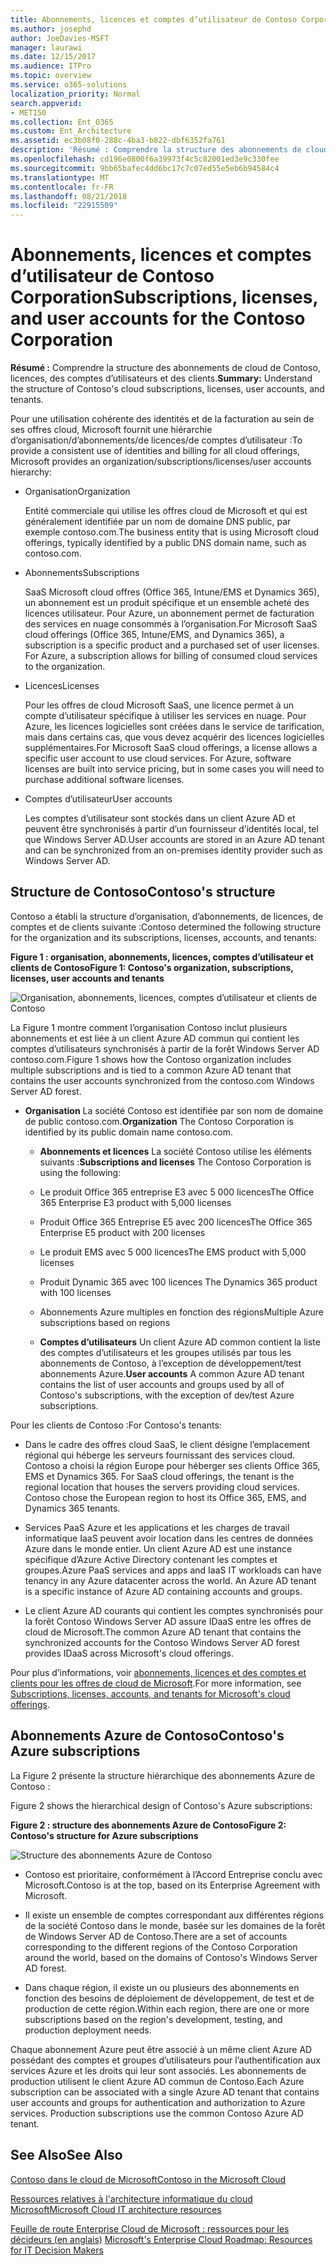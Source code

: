 ```yaml
---
title: Abonnements, licences et comptes d’utilisateur de Contoso Corporation
ms.author: josephd
author: JoeDavies-MSFT
manager: laurawi
ms.date: 12/15/2017
ms.audience: ITPro
ms.topic: overview
ms.service: o365-solutions
localization_priority: Normal
search.appverid:
- MET150
ms.collection: Ent_O365
ms.custom: Ent_Architecture
ms.assetid: ec3b08f0-288c-4ba3-b822-dbf6352fa761
description: 'Résumé : Comprendre la structure des abonnements de cloud de Contoso, licences, des comptes d’utilisateurs et des clients.'
ms.openlocfilehash: cd196e0800f6a39973f4c5c82001ed3e9c330fee
ms.sourcegitcommit: 9bb65bafec4dd6bc17c7c07ed55e5eb6b94584c4
ms.translationtype: MT
ms.contentlocale: fr-FR
ms.lasthandoff: 08/21/2018
ms.locfileid: "22915509"
---
```

# <a name="subscriptions-licenses-and-user-accounts-for-the-contoso-corporation"></a><span data-ttu-id="e73e3-103">Abonnements, licences et comptes d’utilisateur de Contoso Corporation</span><span class="sxs-lookup"><span data-stu-id="e73e3-103">Subscriptions, licenses, and user accounts for the Contoso Corporation</span></span>

 <span data-ttu-id="e73e3-104">**Résumé :** Comprendre la structure des abonnements de cloud de Contoso, licences, des comptes d’utilisateurs et des clients.</span><span class="sxs-lookup"><span data-stu-id="e73e3-104">**Summary:** Understand the structure of Contoso's cloud subscriptions, licenses, user accounts, and tenants.</span></span>
  
<span data-ttu-id="e73e3-105">Pour une utilisation cohérente des identités et de la facturation au sein de ses offres cloud, Microsoft fournit une hiérarchie d’organisation/d’abonnements/de licences/de comptes d’utilisateur :</span><span class="sxs-lookup"><span data-stu-id="e73e3-105">To provide a consistent use of identities and billing for all cloud offerings, Microsoft provides an organization/subscriptions/licenses/user accounts hierarchy:</span></span>
  
- <span data-ttu-id="e73e3-106">Organisation</span><span class="sxs-lookup"><span data-stu-id="e73e3-106">Organization</span></span>
    
    <span data-ttu-id="e73e3-107">Entité commerciale qui utilise les offres cloud de Microsoft et qui est généralement identifiée par un nom de domaine DNS public, par exemple contoso.com.</span><span class="sxs-lookup"><span data-stu-id="e73e3-107">The business entity that is using Microsoft cloud offerings, typically identified by a public DNS domain name, such as contoso.com.</span></span>
    
- <span data-ttu-id="e73e3-108">Abonnements</span><span class="sxs-lookup"><span data-stu-id="e73e3-108">Subscriptions</span></span>
    
    <span data-ttu-id="e73e3-p101">SaaS Microsoft cloud offres (Office 365, Intune/EMS et Dynamics 365), un abonnement est un produit spécifique et un ensemble acheté des licences utilisateur. Pour Azure, un abonnement permet de facturation des services en nuage consommés à l’organisation.</span><span class="sxs-lookup"><span data-stu-id="e73e3-p101">For Microsoft SaaS cloud offerings (Office 365, Intune/EMS, and Dynamics 365), a subscription is a specific product and a purchased set of user licenses. For Azure, a subscription allows for billing of consumed cloud services to the organization.</span></span>
    
- <span data-ttu-id="e73e3-111">Licences</span><span class="sxs-lookup"><span data-stu-id="e73e3-111">Licenses</span></span>
    
    <span data-ttu-id="e73e3-p102">Pour les offres de cloud Microsoft SaaS, une licence permet à un compte d’utilisateur spécifique à utiliser les services en nuage. Pour Azure, les licences logicielles sont créées dans le service de tarification, mais dans certains cas, que vous devez acquérir des licences logicielles supplémentaires.</span><span class="sxs-lookup"><span data-stu-id="e73e3-p102">For Microsoft SaaS cloud offerings, a license allows a specific user account to use cloud services. For Azure, software licenses are built into service pricing, but in some cases you will need to purchase additional software licenses.</span></span>
    
- <span data-ttu-id="e73e3-114">Comptes d’utilisateur</span><span class="sxs-lookup"><span data-stu-id="e73e3-114">User accounts</span></span>
    
    <span data-ttu-id="e73e3-115">Les comptes d’utilisateur sont stockés dans un client Azure AD et peuvent être synchronisés à partir d’un fournisseur d’identités local, tel que Windows Server AD.</span><span class="sxs-lookup"><span data-stu-id="e73e3-115">User accounts are stored in an Azure AD tenant and can be synchronized from an on-premises identity provider such as Windows Server AD.</span></span>
    
## <a name="contosos-structure"></a><span data-ttu-id="e73e3-116">Structure de Contoso</span><span class="sxs-lookup"><span data-stu-id="e73e3-116">Contoso's structure</span></span>

<span data-ttu-id="e73e3-117">Contoso a établi la structure d’organisation, d’abonnements, de licences, de comptes et de clients suivante :</span><span class="sxs-lookup"><span data-stu-id="e73e3-117">Contoso determined the following structure for the organization and its subscriptions, licenses, accounts, and tenants:</span></span>
  
<span data-ttu-id="e73e3-118">**Figure 1 : organisation, abonnements, licences, comptes d’utilisateur et clients de Contoso**</span><span class="sxs-lookup"><span data-stu-id="e73e3-118">**Figure 1: Contoso's organization, subscriptions, licenses, user accounts and tenants**</span></span>

![Organisation, abonnements, licences, comptes d’utilisateur et clients de Contoso](media/Contoso-Poster/Subscriptions.png)
  
<span data-ttu-id="e73e3-120">La Figure 1 montre comment l’organisation Contoso inclut plusieurs abonnements et est liée à un client Azure AD commun qui contient les comptes d’utilisateurs synchronisés à partir de la forêt Windows Server AD contoso.com.</span><span class="sxs-lookup"><span data-stu-id="e73e3-120">Figure 1 shows how the Contoso organization includes multiple subscriptions and is tied to a common Azure AD tenant that contains the user accounts synchronized from the contoso.com Windows Server AD forest.</span></span>
  
- <span data-ttu-id="e73e3-121">**Organisation** La société Contoso est identifiée par son nom de domaine de public contoso.com.</span><span class="sxs-lookup"><span data-stu-id="e73e3-121">**Organization** The Contoso Corporation is identified by its public domain name contoso.com.</span></span>
    
  - <span data-ttu-id="e73e3-122">**Abonnements et licences** La société Contoso utilise les éléments suivants :</span><span class="sxs-lookup"><span data-stu-id="e73e3-122">**Subscriptions and licenses** The Contoso Corporation is using the following:</span></span>
    
  - <span data-ttu-id="e73e3-123">Le produit Office 365 entreprise E3 avec 5 000 licences</span><span class="sxs-lookup"><span data-stu-id="e73e3-123">The Office 365 Enterprise E3 product with 5,000 licenses</span></span>
    
  - <span data-ttu-id="e73e3-124">Produit Office 365 Entreprise E5 avec 200 licences</span><span class="sxs-lookup"><span data-stu-id="e73e3-124">The Office 365 Enterprise E5 product with 200 licenses</span></span>
    
  - <span data-ttu-id="e73e3-125">Le produit EMS avec 5 000 licences</span><span class="sxs-lookup"><span data-stu-id="e73e3-125">The EMS product with 5,000 licenses</span></span>
    
  - <span data-ttu-id="e73e3-126">Produit Dynamic 365 avec 100 licences
</span><span class="sxs-lookup"><span data-stu-id="e73e3-126">The Dynamics 365 product with 100 licenses</span></span>
    
  - <span data-ttu-id="e73e3-127">Abonnements Azure multiples en fonction des régions</span><span class="sxs-lookup"><span data-stu-id="e73e3-127">Multiple Azure subscriptions based on regions</span></span>
    
  - <span data-ttu-id="e73e3-128">**Comptes d’utilisateurs** Un client Azure AD common contient la liste des comptes d’utilisateurs et les groupes utilisés par tous les abonnements de Contoso, à l’exception de développement/test abonnements Azure.</span><span class="sxs-lookup"><span data-stu-id="e73e3-128">**User accounts** A common Azure AD tenant contains the list of user accounts and groups used by all of Contoso's subscriptions, with the exception of dev/test Azure subscriptions.</span></span>
    
<span data-ttu-id="e73e3-129">Pour les clients de Contoso :</span><span class="sxs-lookup"><span data-stu-id="e73e3-129">For Contoso's tenants:</span></span>
  
- <span data-ttu-id="e73e3-p103">Dans le cadre des offres cloud SaaS, le client désigne l’emplacement régional qui héberge les serveurs fournissant des services cloud. Contoso a choisi la région Europe pour héberger ses clients Office 365, EMS et Dynamics 365.
 </span><span class="sxs-lookup"><span data-stu-id="e73e3-p103">For SaaS cloud offerings, the tenant is the regional location that houses the servers providing cloud services. Contoso chose the European region to host its Office 365, EMS, and Dynamics 365 tenants.</span></span> 
    
- <span data-ttu-id="e73e3-p104">Services PaaS Azure et les applications et les charges de travail informatique IaaS peuvent avoir location dans les centres de données Azure dans le monde entier. Un client Azure AD est une instance spécifique d’Azure Active Directory contenant les comptes et groupes.</span><span class="sxs-lookup"><span data-stu-id="e73e3-p104">Azure PaaS services and apps and IaaS IT workloads can have tenancy in any Azure datacenter across the world. An Azure AD tenant is a specific instance of Azure AD containing accounts and groups.</span></span>
    
- <span data-ttu-id="e73e3-134">Le client Azure AD courants qui contient les comptes synchronisés pour la forêt Contoso Windows Server AD assure IDaaS entre les offres de cloud de Microsoft.</span><span class="sxs-lookup"><span data-stu-id="e73e3-134">The common Azure AD tenant that contains the synchronized accounts for the Contoso Windows Server AD forest provides IDaaS across Microsoft's cloud offerings.</span></span>
    
<span data-ttu-id="e73e3-135">Pour plus d’informations, voir [abonnements, licences et des comptes et clients pour les offres de cloud de Microsoft](subscriptions-licenses-accounts-and-tenants-for-microsoft-cloud-offerings.md).</span><span class="sxs-lookup"><span data-stu-id="e73e3-135">For more information, see [Subscriptions, licenses, accounts, and tenants for Microsoft's cloud offerings](subscriptions-licenses-accounts-and-tenants-for-microsoft-cloud-offerings.md).</span></span>
  
## <a name="contosos-azure-subscriptions"></a><span data-ttu-id="e73e3-136">Abonnements Azure de Contoso</span><span class="sxs-lookup"><span data-stu-id="e73e3-136">Contoso's Azure subscriptions</span></span>

<span data-ttu-id="e73e3-137">La Figure 2 présente la structure hiérarchique des abonnements Azure de Contoso : 


</span><span class="sxs-lookup"><span data-stu-id="e73e3-137">Figure 2 shows the hierarchical design of Contoso's Azure subscriptions:</span></span>
  
<span data-ttu-id="e73e3-138">**Figure 2 : structure des abonnements Azure de Contoso**</span><span class="sxs-lookup"><span data-stu-id="e73e3-138">**Figure 2: Contoso's structure for Azure subscriptions**</span></span>

![Structure des abonnements Azure de Contoso](media/Contoso-Poster/Subscriptions-Nested.png)
  
- <span data-ttu-id="e73e3-140">Contoso est prioritaire, conformément à l’Accord Entreprise conclu avec Microsoft.</span><span class="sxs-lookup"><span data-stu-id="e73e3-140">Contoso is at the top, based on its Enterprise Agreement with Microsoft.</span></span>
    
- <span data-ttu-id="e73e3-141">Il existe un ensemble de comptes correspondant aux différentes régions de la société Contoso dans le monde, basée sur les domaines de la forêt de Windows Server AD de Contoso.</span><span class="sxs-lookup"><span data-stu-id="e73e3-141">There are a set of accounts corresponding to the different regions of the Contoso Corporation around the world, based on the domains of Contoso's Windows Server AD forest.</span></span>
    
- <span data-ttu-id="e73e3-142">Dans chaque région, il existe un ou plusieurs des abonnements en fonction des besoins de déploiement de développement, de test et de production de cette région.</span><span class="sxs-lookup"><span data-stu-id="e73e3-142">Within each region, there are one or more subscriptions based on the region's development, testing, and production deployment needs.</span></span>
    
<span data-ttu-id="e73e3-p105">Chaque abonnement Azure peut être associé à un même client Azure AD possédant des comptes et groupes d’utilisateurs pour l’authentification aux services Azure et les droits qui leur sont associés. Les abonnements de production utilisent le client Azure AD commun de Contoso.</span><span class="sxs-lookup"><span data-stu-id="e73e3-p105">Each Azure subscription can be associated with a single Azure AD tenant that contains user accounts and groups for authentication and authorization to Azure services. Production subscriptions use the common Contoso Azure AD tenant.</span></span>
  
## <a name="see-also"></a><span data-ttu-id="e73e3-145">See Also</span><span class="sxs-lookup"><span data-stu-id="e73e3-145">See Also</span></span>

[<span data-ttu-id="e73e3-146">Contoso dans le cloud de Microsoft</span><span class="sxs-lookup"><span data-stu-id="e73e3-146">Contoso in the Microsoft Cloud</span></span>](contoso-in-the-microsoft-cloud.md)
  
[<span data-ttu-id="e73e3-147">Ressources relatives à l'architecture informatique du cloud Microsoft</span><span class="sxs-lookup"><span data-stu-id="e73e3-147">Microsoft Cloud IT architecture resources</span></span>](microsoft-cloud-it-architecture-resources.md)

<span data-ttu-id="e73e3-148">[Feuille de route Enterprise Cloud de Microsoft : ressources pour les décideurs (en anglais)](https://sway.com/FJ2xsyWtkJc2taRD)
</span><span class="sxs-lookup"><span data-stu-id="e73e3-148">[Microsoft's Enterprise Cloud Roadmap: Resources for IT Decision Makers](https://sway.com/FJ2xsyWtkJc2taRD)</span></span>




